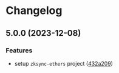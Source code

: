 # Changelog

## 5.0.0 (2023-12-08)

### Features

* setup `zksync-ethers` project ([432a209](https://github.com/zksync-sdk/zksync-ethers.git/commit/432a209655f05038ef97b2d1393b720335438227))
